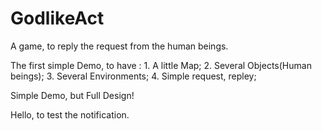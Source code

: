 # GodlikeAct
A game, to reply the request from the human beings.


The first simple Demo, to have :
    1. A little Map;
    2. Several Objects(Human beings);
    3. Several Environments;
    4. Simple request, repley;

Simple Demo, but Full Design!

Hello, to test the notification.
